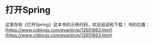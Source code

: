 # 打开Spring
这里存有《打开Spring》这本书的示例代码，欢迎阅读和下载！
书的位置：[https://www.cnblogs.com/evanlin/p/12651663.html](https://www.cnblogs.com/evanlin/p/12651663.html)